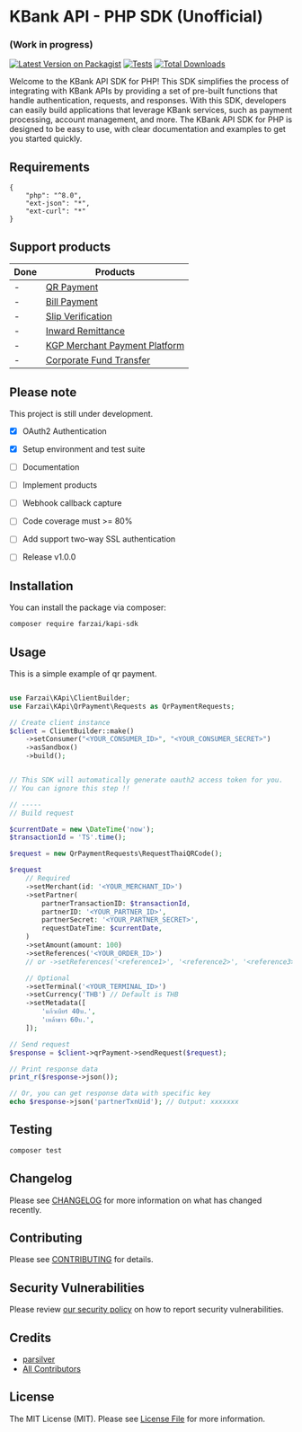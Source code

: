 # KBank API - PHP SDK (Unofficial)
### (Work in progress)

[![Latest Version on Packagist](https://img.shields.io/packagist/v/farzai/kapi-sdk.svg?style=flat-square)](https://packagist.org/packages/farzai/kapi-sdk)
[![Tests](https://img.shields.io/github/actions/workflow/status/farzai/kbank-kapi-php/run-tests.yml?branch=main&label=tests&style=flat-square)](https://github.com/farzai/kapi-sdk/actions/workflows/run-tests.yml)
[![Total Downloads](https://img.shields.io/packagist/dt/farzai/kapi-sdk.svg?style=flat-square)](https://packagist.org/packages/farzai/kapi-sdk)

Welcome to the KBank API SDK for PHP! This SDK simplifies the process of integrating with KBank APIs by providing a set of pre-built functions that handle authentication, requests, and responses. With this SDK, developers can easily build applications that leverage KBank services, such as payment processing, account management, and more. The KBank API SDK for PHP is designed to be easy to use, with clear documentation and examples to get you started quickly.


## Requirements
```
{
    "php": "^8.0",
    "ext-json": "*",
    "ext-curl": "*"
}
```

## Support products

| Done | Products                   | 
| --- |-----------------------------------|
|  -  | [QR Payment](https://apiportal.kasikornbank.com/product/public/All/QR%20Payment/Introduction/GETTING%20STARTED) | 
|  -  | [Bill Payment](https://apiportal.kasikornbank.com/product/public/All/Bill%20Payment/Introduction/GETTING%20STARTED) | 
|  -  | [Slip Verification](https://apiportal.kasikornbank.com/product/public/All/Slip%20Verification/Introduction/Getting%20Started) | 
|  -  | [Inward Remittance](https://apiportal.kasikornbank.com/product/public/All/Inward%20Remittance/Introduction/GETTING%20STARTED) | 
|  -  | [KGP Merchant Payment Platform](https://apiportal.kasikornbank.com/product/public/All/KGP%20Merchant%20Payment%20Platform/Introduction/Getting%20Started) | 
|  -  | [Corporate Fund Transfer](https://apiportal.kasikornbank.com/product/public/All/Corporate%20%20Fund%20Transfer/Introduction/Getting%20Started) |



## Please note
This project is still under development.
- [x] OAuth2 Authentication
- [x] Setup environment and test suite
- [ ] Documentation
- [ ] Implement products
- [ ] Webhook callback capture
- [ ] Code coverage must >= 80%
- [ ] Add support two-way SSL authentication
- [ ] Release v1.0.0


## Installation

You can install the package via composer:

```bash
composer require farzai/kapi-sdk
```

## Usage

This is a simple example of qr payment.
```php

use Farzai\KApi\ClientBuilder;
use Farzai\KApi\QrPayment\Requests as QrPaymentRequests;

// Create client instance
$client = ClientBuilder::make()
    ->setConsumer("<YOUR_CONSUMER_ID>", "<YOUR_CONSUMER_SECRET>")
    ->asSandbox()
    ->build();


// This SDK will automatically generate oauth2 access token for you.
// You can ignore this step !!

// -----
// Build request

$currentDate = new \DateTime('now');
$transactionId = 'TS'.time();

$request = new QrPaymentRequests\RequestThaiQRCode();

$request
    // Required
    ->setMerchant(id: '<YOUR_MERCHANT_ID>')
    ->setPartner(
        partnerTransactionID: $transactionId,
        partnerID: '<YOUR_PARTNER_ID>',
        partnerSecret: '<YOUR_PARTNER_SECRET>',
        requestDateTime: $currentDate,
    )
    ->setAmount(amount: 100)
    ->setReferences('<YOUR_ORDER_ID>')
    // or ->setReferences('<reference1>', '<reference2>', '<reference3>', '<reference4>')

    // Optional
    ->setTerminal('<YOUR_TERMINAL_ID>')
    ->setCurrency('THB') // Default is THB
    ->setMetadata([
        'แก้วเบียร์ 40บ.',
        'เหล้าขาว 60บ.',
    ]);

// Send request
$response = $client->qrPayment->sendRequest($request);

// Print response data
print_r($response->json());

// Or, you can get response data with specific key
echo $response->json('partnerTxnUid'); // Output: xxxxxxx
```

## Testing

```bash
composer test
```

## Changelog

Please see [CHANGELOG](CHANGELOG.md) for more information on what has changed recently.

## Contributing

Please see [CONTRIBUTING](https://github.com/spatie/.github/blob/main/CONTRIBUTING.md) for details.

## Security Vulnerabilities

Please review [our security policy](../../security/policy) on how to report security vulnerabilities.

## Credits

- [parsilver](https://github.com/parsilver)
- [All Contributors](../../contributors)

## License

The MIT License (MIT). Please see [License File](LICENSE.md) for more information.
